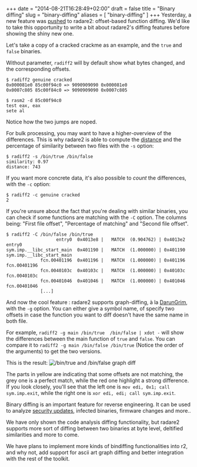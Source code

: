 +++
date = "2014-08-21T16:28:49+02:00"
draft = false
title = "Binary diffing"
slug = "binary-diffing"
aliases = [
	"binary-diffing"
]
+++
Yesterday, a new feature was [pushed]( https://github.com/radare/radare2/commit/9f18c219a6ecc9952130a6c265461f652cb6cd55) to radare2: offset-based function diffing. We'd like to take this opportunity to write a bit about radare2's diffing features before showing the shiny new one.

Let's take a copy of a cracked crackme as an example, and the `true` and `false` binaries.

Without parameter, `radiff2` will by default show what bytes changed, and the corresponding offsets.
```
$ radiff2 genuine cracked
0x000081e0 85c00f94c0 => 9090909090 0x000081e0
0x0007c805 85c00f84c0 => 9090909090 0x0007c805

$ rasm2 -d 85c00f94c0
test eax, eax
sete al

```
Notice how the two jumps are noped.

For bulk processing, you may want to have a higher-overview of the differences. This is why radare2 is able to compute the [distance]( https://en.wikipedia.org/wiki/Levenshtein_distance ) and the percentage of similarity between two files with the `-s` option:
```
$ radiff2 -s /bin/true /bin/false
similarity: 0.97
distance: 743
```
If you want more concrete data, it's also possible to *count* the differences, with the `-c` option:
```
$ radiff2 -c genuine cracked
2
```

If you're unsure about the fact that you're dealing with similar binaries, you can check if some functions are matching with the `-C` option. The columns being: "First file offset", "Percentage of matching" and "Second file offset".

```
$ radiff2 -C /bin/false /bin/true 
                   entry0  0x4013e8 |   MATCH  (0.904762) | 0x4013e2  entry0
sym.imp.__libc_start_main  0x401190 |   MATCH  (1.000000) | 0x401190  sym.imp.__libc_start_main
             fcn.00401196  0x401196 |   MATCH  (1.000000) | 0x401196  fcn.00401196
             fcn.0040103c  0x40103c |   MATCH  (1.000000) | 0x40103c  fcn.0040103c
             fcn.00401046  0x401046 |   MATCH  (1.000000) | 0x401046  fcn.00401046
             [...]
```

And now the cool feature : radare2 supports graph-diffing, à la [DarunGrim]( http://www.darungrim.org/ ), with the `-g` option. You can either give a symbol name, of specify two offsets in case the function you want to diff doesn't have the same name in both file.

For example, `radiff2 -g main /bin/true  /bin/false | xdot -` will show the differences between the main function of `true` and `false`. You can compare it to `radiff2 -g main /bin/false /bin/true` (Notice the order of the arguments) to get the two versions.

This is the result:
![/bin/true and /bin/false graph diff](/blog/images/true_false.png)

The parts in yellow are indicating that some offsets are not matching, the grey one is a perfect match, while the red one highlight a strong difference. If you look closely, you'll see that the left one is `mov edi, 0x1; call sym.imp.exit`, while the right one is `xor edi, edi; call sym.imp.exit`.

Binary diffing is an important feature for reverse engineering. It can be used to analyze [security updates]( https://en.wikipedia.org/wiki/Patch_Tuesday ), infected binaries, firmware changes and more..

We have only shown the code analysis diffing functionality, but radare2 supports more sort of diffing between two binaries at byte level, deltified similarities and more to come.

We have plans to implement more kinds of bindiffing functionalities into r2, and why not, add support for ascii art graph diffing and better integration with the rest of the toolkit.